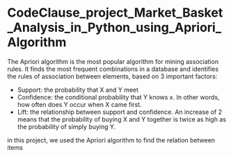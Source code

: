 # CodeClause_project_Market_Basket_Analysis_in_Python_using_Apriori_Algorithm

The Apriori algorithm is the most popular algorithm for mining association rules. It finds the most frequent combinations in a database and identifies the rules of association between elements, based on 3 important factors:

- Support: the probability that X and Y meet
- Confidence: the conditional probability that Y knows x. In other words, how often does Y occur when X came first.
- Lift: the relationship between support and confidence. An increase of 2 means that the probability of buying X and Y together is twice as high as the probability of simply buying Y.

in this project, we used the Apriori algorithm to find the relation between items
